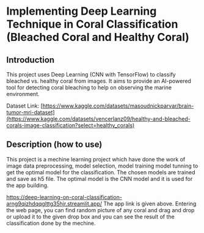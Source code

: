 # Implementing Deep Learning Technique in Coral Classification (Bleached Coral and Healthy Coral)

## Introduction
This project uses Deep Learning (CNN with TensorFlow) to classify bleached vs. healthy coral from images. It aims to provide an AI-powered tool for detecting coral bleaching to help on observing the marine environment.

Dataset Link: [https://www.kaggle.com/datasets/masoudnickparvar/brain-tumor-mri-dataset](https://www.kaggle.com/datasets/vencerlanz09/healthy-and-bleached-corals-image-classification?select=healthy_corals)

## Description (how to use)
This project is a mechine learning project which have done the work of image data preprocessing, model selection, model training model tunning to get the optimal model for the classification. The chosen models are trained and save as h5 file. The optimal model is the CNN model and it is used for the app building. 

https://deep-learning-on-coral-classification-arng9qizhdqqglttg35hjr.streamlit.app/
The app link is given above. Entering the web page, you can find random picture of any coral and drag and drop or upload it to the given drop box and you can see the result of the classification done by the mechine.
